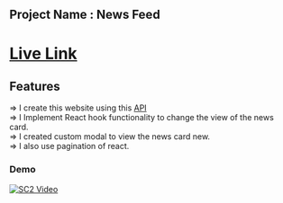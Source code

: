 ## Project Name : News Feed 

 # [Live Link](https://news-feed-app-kalpas.netlify.app/)

## Features

=> I create this website using this [API](https://api.first.org/data/v1/news)
<br>
=> I Implement React hook functionality to change the view of the news card.
<br>
=> I created custom modal to view the news card new.
<br>
=> I also use pagination of react. 

### Demo
[![SC2 Video](https://img.youtube.com/vi/qVdZ2gxe5kM/0.jpg)](https://youtu.be/qVdZ2gxe5kM)

